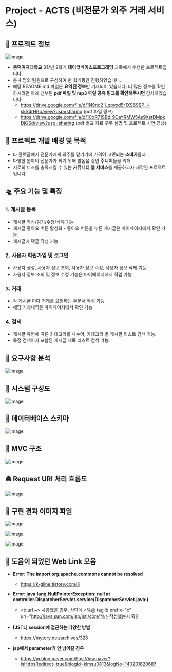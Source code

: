 # Project - ACTS (비전문가 외주 거래 서비스)

## 📌 프로젝트 정보

![image](https://github.com/BingBong1999/somature/assets/142529694/9b7bb2a9-d875-455d-9fc3-b420ad4e1921)
- **동덕여자대학교** 3학년 2학기 **데이터베이스프로그래밍** 과목에서 수행한 프로젝트입니다.
- 총 4 명의 팀원으로 구성하여 한 학기동안 진행하였습니다.
- 해당 README.md 파일은 **요약된 정보**만 기재되어 있습니다. 더 많은 정보를 확인하시려면 아래 첨부된 **pdf 파일 및 mp3 파일 공유 링크를 확인해주시면** 감사하겠습니다.
 	- https://drive.google.com/file/d/1N9nd2-Lqpyxd5r1XS69SP_j-skS4rHRb/view?usp=sharing (pdf 파일 링크)
  	- https://drive.google.com/file/d/1CxR71SBd_9CaYRMW5As9XstDMpkDjGSd/view?usp=sharing (pdf 발표 자료 구두 설명 및 프로젝트 시연 영상)

## 🚀 프로젝트 개발 배경 및 목적

- 타 플랫폼에서 전문가에게 외주를 맡기기에 가격이 고민되는 **소비자**들과
- 다양한 분야의 전문가가 되기 위해 발돋움 중인 **주니어**들을 위해
- 서로의 니즈를 충족시킬 수 있는 **커뮤니티 웹 서비스**를 제공하고자 제작된 프로젝트입니다.


## 🛸 주요 기능 및 특징

### 1. 게시글 등록

- 게시글 작성/읽기/수정/삭제 기능
- 게시글 좋아요 버튼 활성화 - 좋아요 버튼을 누른 게시글은 마이페이지에서 확인 가능
- 게시글에 댓글 작성 기능

### 2. 사용자 회원가입 및 로그인

- 사용자 생성, 사용자 정보 조회, 사용자 정보 수정, 사용자 정보 삭제 기능
- 사용자 정보 조회 및 정보 수정 기능은 마이페이지에서 작업 가능

### 3. 거래

- 각 게시글 마다 거래를 요청하는 주문서 작성 가능
- 해당 거래내역은 마이페이지에서 확인 가능

### 4. 검색

- 게시글 유형에 따른 카테고리를 나누어, 카테고리 별 게시글 리스트 검색 가능.
- 특정 검색어가 포함된 게시글 제목 리스트 검색 가능.


## 🛴 요구사항 분석

![image](https://github.com/BingBong1999/somature/assets/142529694/58ac876b-0f11-42e7-86b8-ab5a21faf973)


## 🧭 시스템 구성도

![image](https://github.com/BingBong1999/somature/assets/142529694/8b97fd70-8833-43de-a4ce-0b9cfb958197)


## 🌊 데이터베이스 스키마

![image](https://github.com/BingBong1999/somature/assets/142529694/f839e95c-5e66-4a7b-ae46-20487447fa9d)


## 🚝 MVC 구조

![image](https://github.com/BingBong1999/somature/assets/142529694/297a2a7b-d28e-4bc2-8984-d83de8a41492)


## 🚔 Request URI 처리 흐름도

![image](https://github.com/BingBong1999/somature/assets/142529694/9b5b0932-21a7-4a78-86a8-c6b19248c0fc)

## 🌌 구현 결과 이미지 파일

![image](https://github.com/BingBong1999/somature/assets/142529694/691c07dd-e820-47e8-9ca9-373fe7c130a0)

![image](https://github.com/BingBong1999/somature/assets/142529694/b93e3047-3e5b-437e-b835-d0c76843bd0f)

![image](https://github.com/BingBong1999/somature/assets/142529694/eeca3ca1-c9ba-4e58-af68-379f14cd6a60)

## 🦉 도움이 되었던 Web Link 모음

- **Error: The import org.apache.commons cannot be resolved**
	- https://k-gline.tistory.com/3

- **Error: java.lang.NullPointerException: null
	at controller.DispatcherServlet.service(DispatcherServlet.java:)**
	- <c:url ~> 사용했을 경우, 상단에 <%@ taglib prefix="c" uri="http://java.sun.com/jsp/jstl/core"%> 작성했는지 확인

- **[JSTL] session에 접근하는 다양한 방법**
	- https://mytory.net/archives/323

- **jsp에서 parameter가 안 넘어갈 경우**
	- https://m.blog.naver.com/PostView.naver?isHttpsRedirect=true&blogId=kimsu0813&logNo=140201820687
